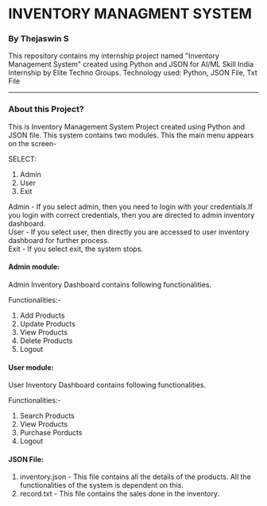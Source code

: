 # INVENTORY MANAGMENT SYSTEM<br>

### By Thejaswin S

This repository contains my internship project named "Inventory Management System" created using Python and JSON for AI/ML Skill India Internship by Elite Techno Groups.
Technology used: Python, JSON File, Txt File

-----

### About this Project?

This is Inventory Management System Project created using Python and JSON file.
This system contains two modules. This the main menu appears on the screen- <br>

SELECT:
1. Admin 
2. User
3. Exit

Admin - If you select admin, then you need to login with your credentials.If you login with correct credentials, then you are directed to admin inventory dashboard. <br>
User - If you select user, then directly you are accessed to user inventory dashboard for further process.<br>
Exit - If you select exit, the system stops.

#### Admin module:

Admin Inventory Dashboard contains following functionalities.

Functionalities:-
1. Add Products
2. Update Products
3. View Products
4. Delete Products
5. Logout

#### User module:

User Inventory Dashboard contains following functionalities.

Functionalities:-
1. Search Products
2. View Products
3. Purchase Porducts
4. Logout

#### JSON File:

1. inventory.json - This file contains all the details of the products. All the functionalities of the system is dependent on this.<br>
2. record.txt - This file contains the sales done in the inventory. 

